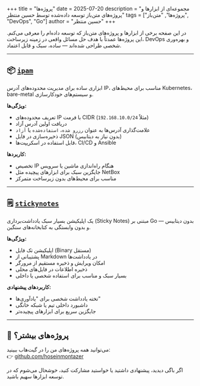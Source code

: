 +++
title = "پروژه‌ها"
date = 2025-07-20
description = "مجموعه‌ای از ابزارها و پروژه‌های متن‌باز توسعه داده‌شده توسط حسین منتظر"
tags = ["پروژه‌ها", "متن‌باز", "DevOps", "Go"]
author = "حسین منتظر"
+++

در این صفحه برخی از ابزارها و پروژه‌های متن‌باز که توسعه داده‌ام را معرفی می‌کنم. این پروژه‌ها عمدتاً با هدف حل مسائل واقعی در زمینه زیرساخت، DevOps و بهره‌وری شخصی طراحی شده‌اند — ساده، سبک و قابل اعتماد.

---

## 📦 [`ipam`](https://github.com/hoseinmontazer/ipam)

ابزاری ساده برای مدیریت محدوده‌های آدرس IP، مناسب برای محیط‌های Kubernetes، bare-metal و سیستم‌های خودکارسازی.

**ویژگی‌ها:**

- تعریف محدوده‌های IP با فرمت CIDR (مثلاً `192.168.10.0/24`)
- دریافت اولین آدرس آزاد
- علامت‌گذاری آدرس‌ها به عنوان `رزرو شده`، `استفاده‌شده` یا `آزاد`
- ذخیره‌سازی در فایل JSON (بدون نیاز به دیتابیس)
- قابل استفاده در اسکریپت‌ها، CI/CD و Ansible

**کاربردها:**

- تخصیص IP هنگام راه‌اندازی ماشین یا سرویس
- جایگزین سبک برای ابزارهای پیچیده مثل NetBox
- مناسب برای محیط‌های بدون زیرساخت متمرکز

---

## 🗒️ [`stickynotes`](https://github.com/hoseinmontazer/stickynotes)

یک اپلیکیشن بسیار سبک یادداشت‌برداری (Sticky Notes) مبتنی بر Go — بدون دیتابیس و بدون وابستگی به کتابخانه‌های سنگین.

**ویژگی‌ها:**

- اپلیکیشن تک فایل (Binary مستقل)
- پشتیبانی از Markdown در یادداشت‌ها
- امکان ویرایش و ذخیره مستقیم از مرورگر
- ذخیره اطلاعات در فایل‌های محلی
- بسیار سبک و مناسب برای استفاده شخصی یا داخلی

**کاربردهای پیشنهادی:**

- تخته یادداشت شخصی برای "یادآوری‌ها"
- داشبورد داخلی تیم یا شبکه خانگی
- جایگزین سریع برای ابزارهای پیچیده‌تر

---

## 🔗 پروژه‌های بیشتر؟

می‌توانید همه پروژه‌های من را در گیت‌هاب ببینید:  
👉 [github.com/hoseinmontazer](https://github.com/hoseinmontazer)

اگر باگی دیدید، پیشنهادی داشتید یا خواستید مشارکت کنید، خوشحال می‌شوم که در توسعه ابزارها سهیم باشید.
